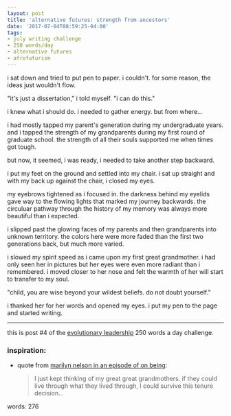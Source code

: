 ```yaml
---
layout: post
title: 'alternative futures: strength from ancestors'
date: '2017-07-04T08:59:25-04:00'
tags:
- july writing challenge
- 250 words/day
- alternative futures
- afrofuturism
--- 
```


i sat down and tried to put pen to paper. i couldn't. for some reason, the ideas just wouldn't flow. 

"it's just a dissertation," i told myself. "i can do this." 

i knew what i should do. i needed to gather energy. but from where... 

i had mostly tapped my parent's generation during my undergraduate years. and i tapped the strength of my grandparents during my first round of graduate school. the strength of all their souls supported me when times got tough. 

but now, it seemed, i was ready, i needed to take another step backward. 

i put my feet on the ground and settled into my chair. i sat up straight and with my back up against the chair, i closed my eyes. 

my eyebrows tightened as i focused in. the darkness behind my eyelids gave way to the flowing lights that marked my journey backwards. the circuluar pathway through the history of my memory was always more beautiful than i expected. 

i slipped past the glowing faces of my parents and then grandparents into unknown territory. the colors here were more faded than the first two generations back, but much more varied. 

i slowed my spirit speed as i came upon my first great grandmother. i had only seen her in pictures but her eyes were even more radiant than i remembered. i moved closer to her nose and felt the warmth of her will start to transfer to my soul. 

"child, you are wise beyond your wildest beliefs. do not doubt yourself." 

i thanked her for her words and opened my eyes. i put my pen to the page and started writing. 

---

this is post #4 of the [evolutionary leadership](https://www.gibranrivera.com/the-workshop/) 250 words a day challenge. 

### inspiration: 

* quote from [marilyn nelson in an episode of on being](https://onbeing.org/programs/marilyn-nelson-communal-pondering-in-a-noisy-world/):

    > I just kept thinking of my great great grandmothers. if they could live through what they lived through, I could survive this tenure decision...

words: 276